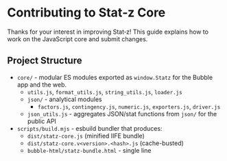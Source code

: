 # Contributing to Stat‑z Core

Thanks for your interest in improving Stat‑z! This guide explains how to work on the JavaScript core and submit changes.

## Project Structure

- `core/` - modular ES modules exported as `window.Statz` for the Bubble app and the web.
  - `utils.js`, `format_utils.js`, `string_utils.js`, `loader.js`
  - `json/` - analytical modules
    - `factors.js`, `contingency.js`, `numeric.js`, `exporters.js`, `driver.js`
  - `json_utils.js` - aggregates JSON/stat functions from `json/` for the public API
- `scripts/build.mjs` - esbuild bundler that produces:
  - `dist/statz-core.js` (minified IIFE bundle)
  - `dist/statz-core.v<version>.<hash>.js` (cache-busted)
  - `bubble-html/statz-bundle.html` - single line <script> for Bubble

## Setup

1. Install Node.js 18+.
2. Install deps:
   - `npm ci` (or `npm install`)
3. Build:
   - `npm run build`
4. Bubble usage:
   - Copy the contents of `bubble-html/statz-bundle.html` into a single HTML element in Bubble.
   - The namespace is available as `window.Statz` (and `window.Utils` as a compatibility alias).

## Testing

- The test harness uses Node's built-in runner (`node --test`).
- Place new test files under `core/test/` and name them `*.test.mjs`.
- Run all tests with `npm run test` from the `core/` directory.
- You can target a specific file while iterating: `node --test test/your-file.test.mjs`.
- Keep tests deterministic and avoid relying on network calls; stub random behavior where needed.

## Coding Style

- Use modern ES modules; avoid adding global variables. The bundle attaches to `window.Statz` in `core/index.js`.
- Public API docs:
  - Add concise JSDoc to exported functions (parameters, return types, brief description).
  - Enable `// @ts-check` at the top of files to leverage editor type checking.
  - Prefer typedefs for shared shapes (e.g., `Column`, `TableLike`).
- Comments: favor clear naming; add comments for rationale and non-obvious logic. Avoid noisy inline comments.
- Keep changes minimal and focused; do not reformat unrelated files.

## External Libraries

- Compatibility with Bubble free plan is critical:
  - Do not rely on `<script>` header tags. Use dynamic loading via `loader.js` (`loadScriptP`, `initDeps`).
- jStat and simple-statistics are loaded from CDN with fallbacks.
- We intentionally keep these deps out of the generated bundle so `bubble-html/statz-bundle.html` stays small for Bubble; they continue to load on demand via CDN, and we still list them in package.json so GitHub/Dependabot can index the dependencies.
- `stdlib-js/stats` is dynamically imported as ESM.
- Before running statistical routines, call `window.Statz.health()` (`Statz.health()` in Node) to confirm the adapters are loaded.
- Do not set esbuild `globalName` to `Statz` (we already assign `window.Statz` in `core/index.js`).

## Build Output Rules

- The HTML output must be a single-line `<script>...</script>`:
  - The build step escapes `</script>`, removes newlines, and collapses `>\s+<` to `><`.
  - The bundle uses `charset: 'utf8'` so strings like "Variável" are preserved.

## Submitting Changes

1. Fork the repo and create a feature branch.
2. Make focused commits with clear messages.
3. Ensure `npm run build` succeeds and that `bubble-html/statz-bundle.html` loads in a browser/Bubble console:
   - `window.Statz.health()` logs adapters;
   - `window.Statz.runAnalysis(...)` works on sample inputs.
4. Open a Pull Request describing the change, rationale, and any notes for Bubble integration.

## Scope & Roadmap

- Focus areas (see `core/README.md`):
  - Add tests and functions for nonparametric workflows (e.g., paired Wilcoxon, Friedman).
  - Implement parametric ANOVA + Tukey.
  - Add basic GLM support.

## Questions

Open an Issue with a minimal reproduction or the file/line context where you propose the change. We're happy to help.

## Notes on Publishing

- This repository is currently not published as an npm package.
- Consumers should use the generated bundle (`bubble-html/statz-bundle.html`) or clone the repo and import modules directly.








